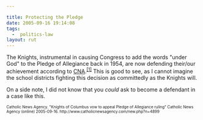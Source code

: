 ```yaml
---

title: Protecting the Pledge
date: 2005-09-16 19:14:08
tags:
  -  politics-law
layout: rut
---
```


<p>The Knights, instrumental in causing Congress to add the words "under God" to the Pledge of Allegiance back in 1954, are now defending their/our achievement according to <a href="http://www.catholicnewsagency.com/">CNA</a>.<sup><a href="http://www.catholicnewsagency.com/new.php?n=4899">[1]</a></sup> This is good to see, as I cannot imagine the school districts fighting this decision as committedly as the Knights will.</p>  <p>On a side note, I did not know that you <em>could</em> ask to become a defendant in a case like this.</p>  <font size="-2"> Catholic News Agency.  "Knights of Columbus vow to appeal Pledge of Allegiance ruling" Catholic News Agency (online) 2005-09-16.  http://www.catholicnewsagency.com/new.php?n=4899 </font>

